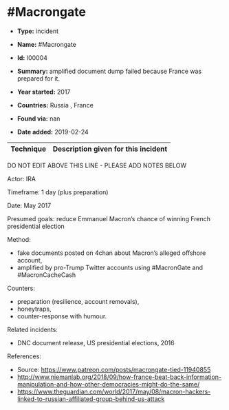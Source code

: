 # #Macrongate

* **Type:** incident

* **Name:** #Macrongate

* **Id:** I00004

* **Summary:** amplified document dump failed because France was prepared for it.

* **Year started:** 2017

* **Countries:** Russia , France

* **Found via:** nan

* **Date added:** 2019-02-24
 

| Technique | Description given for this incident |
| --------- | ------------------------- |


DO NOT EDIT ABOVE THIS LINE - PLEASE ADD NOTES BELOW

Actor: IRA

Timeframe: 1 day (plus preparation)

Date: May 2017

Presumed goals: reduce Emmanuel Macron’s chance of winning French presidential election

Method:

* fake documents posted on 4chan about Macron’s alleged offshore account, 
* amplified by pro-Trump Twitter accounts using #MacronGate and #MacronCacheCash

Counters: 

* preparation (resilience, account removals), 
* honeytraps, 
* counter-response with humour.

Related incidents:

* DNC document release, US presidential elections, 2016


References:

* Source: https://www.patreon.com/posts/macrongate-tied-11940855 
* http://www.niemanlab.org/2018/09/how-france-beat-back-information-manipulation-and-how-other-democracies-might-do-the-same/
* https://www.theguardian.com/world/2017/may/08/macron-hackers-linked-to-russian-affiliated-group-behind-us-attack 
